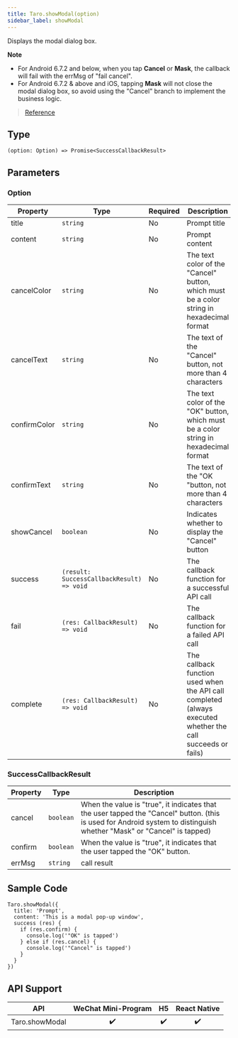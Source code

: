 ```yaml
---
title: Taro.showModal(option)
sidebar_label: showModal
---
```


Displays the modal dialog box.

**Note**

- For Android 6.7.2 and below, when you tap **Cancel** or **Mask**, the callback will fail with the errMsg of "fail cancel".
- For Android 6.7.2 & above and iOS, tapping **Mask** will not close the modal dialog box, so avoid using the "Cancel" branch to implement the business logic.


> [Reference](https://developers.weixin.qq.com/miniprogram/en/dev/api/ui/interaction/wx.showModal.html)

## Type

```tsx
(option: Option) => Promise<SuccessCallbackResult>
```

## Parameters

### Option

<table>
  <thead>
    <tr>
      <th>Property</th>
      <th>Type</th>
      <th style={{ textAlign: "center"}}>Required</th>
      <th>Description</th>
    </tr>
  </thead>
  <tbody>
    <tr>
      <td>title</td>
      <td><code>string</code></td>
      <td style={{ textAlign: "center"}}>No</td>
      <td>Prompt title</td>
    </tr>
    <tr>
      <td>content</td>
      <td><code>string</code></td>
      <td style={{ textAlign: "center"}}>No</td>
      <td>Prompt content</td>
    </tr>
    <tr>
      <td>cancelColor</td>
      <td><code>string</code></td>
      <td style={{ textAlign: "center"}}>No</td>
      <td>The text color of the "Cancel" button, which must be a color string in hexadecimal format</td>
    </tr>
    <tr>
      <td>cancelText</td>
      <td><code>string</code></td>
      <td style={{ textAlign: "center"}}>No</td>
      <td>The text of the "Cancel" button, not more than 4 characters</td>
    </tr>
    <tr>
      <td>confirmColor</td>
      <td><code>string</code></td>
      <td style={{ textAlign: "center"}}>No</td>
      <td>The text color of the "OK" button, which must be a color string in hexadecimal format</td>
    </tr>
    <tr>
      <td>confirmText</td>
      <td><code>string</code></td>
      <td style={{ textAlign: "center"}}>No</td>
      <td>The text of the "OK "button, not more than 4 characters</td>
    </tr>
    <tr>
      <td>showCancel</td>
      <td><code>boolean</code></td>
      <td style={{ textAlign: "center"}}>No</td>
      <td>Indicates whether to display the "Cancel" button</td>
    </tr>
    <tr>
      <td>success</td>
      <td><code>(result: SuccessCallbackResult) =&gt; void</code></td>
      <td style={{ textAlign: "center"}}>No</td>
      <td>The callback function for a successful API call</td>
    </tr>
    <tr>
      <td>fail</td>
      <td><code>(res: CallbackResult) =&gt; void</code></td>
      <td style={{ textAlign: "center"}}>No</td>
      <td>The callback function for a failed API call</td>
    </tr>
    <tr>
      <td>complete</td>
      <td><code>(res: CallbackResult) =&gt; void</code></td>
      <td style={{ textAlign: "center"}}>No</td>
      <td>The callback function used when the API call completed (always executed whether the call succeeds or fails)</td>
    </tr>
  </tbody>
</table>

### SuccessCallbackResult

<table>
  <thead>
    <tr>
      <th>Property</th>
      <th>Type</th>
      <th>Description</th>
    </tr>
  </thead>
  <tbody>
    <tr>
      <td>cancel</td>
      <td><code>boolean</code></td>
      <td>When the value is "true", it indicates that the user tapped the "Cancel" button. (this is used for Android system to distinguish whether "Mask" or "Cancel" is tapped)</td>
    </tr>
    <tr>
      <td>confirm</td>
      <td><code>boolean</code></td>
      <td>When the value is "true", it indicates that the user tapped the "OK" button.</td>
    </tr>
    <tr>
      <td>errMsg</td>
      <td><code>string</code></td>
      <td>call result</td>
    </tr>
  </tbody>
</table>

## Sample Code

```tsx
Taro.showModal({
  title: 'Prompt',
  content: 'This is a modal pop-up window',
  success (res) {
    if (res.confirm) {
      console.log('"OK" is tapped')
    } else if (res.cancel) {
      console.log('"Cancel" is tapped')
    }
  }
})
```

## API Support

| API | WeChat Mini-Program | H5 | React Native |
| :---: | :---: | :---: | :---: |
| Taro.showModal | ✔️ | ✔️ | ✔️ |
